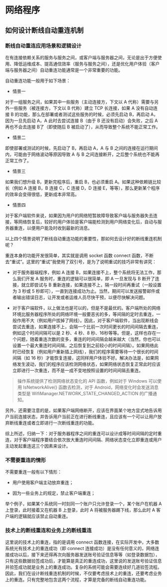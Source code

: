 # 网络程序

## 如何设计断线自动重连机制

### 断线自动重连应用场景和逻辑设计
在有连接依赖关系的服务与服务之间，或客户端与服务器之间，无论是出于方便使用、降低运维成本、提高通信效率（服务与服务之间），还是优化用户体验（客户端与服务器之间）自动重连功能通常是一个非常重要的功能。

自动重连功能一般用于如下场景：

- 情景一

对于一组服务之间，如果其中一些服务（主动连接方，下文以 A 代称）需要与另外一些服务（被连接方，下文以 B 代称）建立 TCP 长连接，如果 A 没有自动连接 B 的功能，那么在部署或者测试这些服务的时候，必须先启动 B，再启动 A，因为一旦先启动 A，A 此时去尝试连接 B（由于 B 还没有启动）会失败，之后 A 再也不会去连接 B了（即使随后 B 被启动了），从而导致整个系统不能正常工作。

- 情景二

即使部署或测试的时候，先启动了 B，再启动 A，A 与 B 之间的连接在运行期间内，可能由于网络波动等原因导致 A 与 B 之间连接断开，之后整个系统也不能再正常工作了。

- 情景三

如果我们想升级 B，更新完程序后，重启 B，也必须重启 A。如果这种依赖链比较长（例如 A 连接 B，B 连接 C，C 连接 D，D 连接 E，等等），那么更新某个程序的效率会变得很低，更新成本非常高。

- 情景四

对于客户端软件来说，如果因为用户的网络短暂故障导致客户端与服务器失去连接，等网络恢复后，较好的用户体验是客户端能检测到用户网络变化后，自动与服务器重连，以便用户能及时收到最新的消息。

以上四个情景说明了断线自动重连功能的重要性，那如何去设计好的断线重连机制呢？

重连本身的功能开发很简单，其实就是调用 socket 函数 connect 函数，不断去“重试”。这里的“重试”我使用了双引号，是为了说明重试的技巧非常有讲究：

- 对于服务器端程序，例如 A 连接 B，如果连接不上，整个系统将无法工作，那么我们开发 A 服务时，重连的逻辑可以很简单，即 A 一旦发现与 B 断开了连接，就立即尝试与 B 重新连接，如果连接不上，隔一段时间再重试（一般设置为 3 秒或 5 秒即可），一直到连接成功为止。当然，期间可以发送报警邮件或者输出错误日志，让开发或者运维人员尽快干预，以便尽快解决问题。

- 对于客户端软件，以上做法也是可以的，但是不是最优的。客户端所处的网络环境比服务器程序所处的网络环境一般要恶劣的多，等间隔的定时去重连，一般作用不大（例如用户拔掉了网线）。因此，对于客户端软件，当出现断线会尝试去重连，如果连接不上，会隔一个比前一次时间更长的时间间隔去重连，例如这个时间间隔可以是 2 秒、4 秒、8 秒、16秒等等。但是，这样也存在一个问题，随着重连次数的变多，重连的时间间隔会越来越大（当然，你也可以设置一个最大重连时间间隔，之后恢复到之前较小的时间间隔）。如果网络此时已经恢复（例如用户重新插上网线），我们的程序需要等待一个很长的时间间隔（如 16 秒）才能恢复连接，这同样用户体验不好。解决办法是，如果网络发生波动，我们的程序应该检测网络状态，如果网络状态恢复正常此时应该立即进行一次重连，而不是一成不变地按照设置的时间间隔去重连。

> 操作系统提供了检测网络状态变化的 API 函数，例如对于 Windows 可以使用 IsNetworkAlive() 函数去检测，对于 Android，网络变化时会发送消息类型是 WifiManager.NETWORK_STATE_CHANGED_ACTION 的广播通知。

另外，还需要注意的是，如果客户端网络断开，应该在界面某个地方显式地告诉用户当前连接状态，并告诉用户当前正在进行断线重连，且应该有一个可以让用户放弃断线重连或者立即进行一次断线重连的功能。

综上所述，归纳一下：对于服务器程序之间的重连可以设计成等时间间隔的定时重连，对于客户端程序要结合依次放大重连时间间隔、网络状态变化立即重连或用户主动发起重连这三个因素来设计。

### 不需要重连的情形
不需要重连一般有以下情形：

- 用户使用客户端主动放弃重连；

- 因为一些业务上的规定，禁止客户端重连；

举个例子，如果某个系统同一时刻同一个账户只允许登录一个，某个账户在机器 A 上登录，此时接着又在机器 B 上登录，此时 A 将被服务器踢下线，那么此时 A 客户端的逻辑就应该禁止自动重连。

### 技术上的断线重连和业务上的断线重连
这里说的技术上的重连，指的是调用 connect 函数连接，在实际开发中，大多数系统光有技术上的重连成功（即 connect 连接成功）是没有任何意义的，网络连接成功以后，接下来还得再次向服务器发送账号验证信息等等（如登录数据包），只有这些数据验签成功后，才能算是真正的重连成功，这里说的发送账号验证信息并验签成功就是业务上的重连成功。复杂的系统可能会需要连续好几道验签流程。因此，我们在设计断线重连机制的时候，不仅要考虑技术上的重连，还要考虑业务上的重连。只有完整地包含这两个流程，才算是完备的断线自动重连功能。













